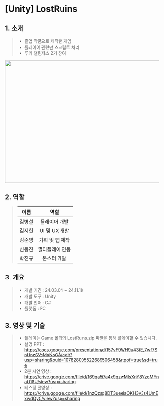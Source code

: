 # [Unity] LostRuins

## 1. 소개
> - 졸업 작품으로 제작한 게임
> - 플레이어 관련만 스크립트 처리
> - 루키 챌린저스 2기 참여

<img src="https://github.com/user-attachments/assets/ef0423dd-7cfe-42ba-891c-92a25652efcf" width = "600" height="400">

## 2. 역할
> | 이름 | 역할 |
> |:---:|:---:|
> | 김병철 | 플레이어 개발 |
> | 김지헌 | UI 및 UX 개발 |
> | 김준영 | 기획 및 맵 제작 |
> | 신동진 | 멀티플레이 연동  |
> | 박진규 | 몬스터 개발 |
## 3. 개요
> - 개발 기간 : 24.03.04 ~ 24.11.18
> - 개발 도구 : Unity
> - 개발 언어 : C#
> - 플랫폼 : PC
## 3. 영상 및 기술
> - 플레이는 Game 폴더의 LostRuins.zip 파일을 통해 플레이할 수 있습니다.
> - 설명 PPT : https://docs.google.com/presentation/d/157vF9WH9u43tE_7wf7SnHnzSVcMaNaGA/edit?usp=sharing&ouid=107828005522689506458&rtpof=true&sd=true
> - 2분 시연 영상 : https://drive.google.com/file/d/169qa5i7a4x9qzwMlsXnY8VzoMYnaU15U/view?usp=sharing
> - 테스팅 풀영상 : https://drive.google.com/file/d/1nzQzsq8DT3ueeiaOKH3v3s4UmExwdQyC/view?usp=sharing
